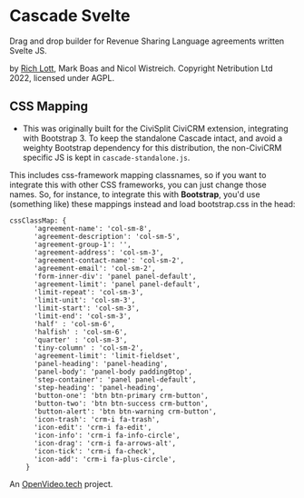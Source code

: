 # Cascade Svelte

Drag and drop builder for Revenue Sharing Language agreements written Svelte JS. 

by [Rich Lott](https://artfulrobot.uk), Mark Boas and Nicol Wistreich. Copyright Netribution Ltd 2022, licensed under AGPL.

## CSS Mapping

- This was originally built for the CiviSplit CiviCRM extension, integrating with Bootstrap 3. To keep the standalone Cascade intact, and avoid a weighty Bootstrap dependency for this distribution, the non-CiviCRM specific JS is kept in `cascade-standalone.js`. 

This includes css-framework mapping classnames, so if you want to integrate this with other CSS frameworks, you can just change those names. So, for instance, to integrate this with **Bootstrap**, you'd use (something like) these mappings instead and load bootstrap.css in the head:

```
cssClassMap: {
      'agreement-name': 'col-sm-8',
      'agreement-description': 'col-sm-5',
      'agreement-group-1': '',
      'agreement-address': 'col-sm-3',
      'agreement-contact-name': 'col-sm-2',
      'agreement-email': 'col-sm-2',
      'form-inner-div': 'panel panel-default',
      'agreement-limit': 'panel panel-default',
      'limit-repeat': 'col-sm-3',
      'limit-unit': 'col-sm-3',
      'limit-start': 'col-sm-3',
      'limit-end': 'col-sm-3',
      'half' : 'col-sm-6',
      'halfish' : 'col-sm-6',
      'quarter' : 'col-sm-3',
      'tiny-column' : 'col-sm-2',
      'agreement-limit': 'limit-fieldset',
      'panel-heading': 'panel-heading',
      'panel-body': 'panel-body padding0top',
      'step-container': 'panel panel-default',
      'step-heading': 'panel-heading',
      'button-one': 'btn btn-primary crm-button',
      'button-two': 'btn btn-success crm-button',
      'button-alert': 'btn btn-warning crm-button',
      'icon-trash': 'crm-i fa-trash',
      'icon-edit': 'crm-i fa-edit',
      'icon-info': 'crm-i fa-info-circle',
      'icon-drag': 'crm-i fa-arrows-alt',
      'icon-tick': 'crm-i fa-check',
      'icon-add': 'crm-i fa-plus-circle',
    }
```

An [OpenVideo.tech](https://OpenVideo.tech) project.